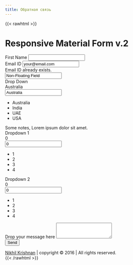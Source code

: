 ```yaml
---
title: Обратная связь
---
```


{{< rawhtml >}}<h1> Responsive Material Form v.2</h1>
<section class="contact-wrap">
  <form class="material-form" action="#">
    <div class="input-block floating-field">
      <label>First Name</label>
      <input value="" type="text" class="form-control">
    </div>
    <div class="input-block floating-field error">
      <label>Email ID</label>
      <input value="your@email.com" type="text" class="form-control">
    </div>
    <div class="error-label">Email ID already exists.</div>
    <div class="input-block">
      <input placeholder="Enter Something" value="Non-Floating Field" type="text" class="form-control">
    </div>
    <div class="select-block">
      <label>Drop Down</label>
      <div class="custom-select">
        <div class="active-list">Australia</div>
        <input type="text" class="list-field" value="Australia" />
        <ul class="drop-down-list">
          <li>Australia</li>
          <li>India</li>
          <li>UAE</li>
          <li>USA</li>
        </ul>
      </div>
    </div>
    <div class="form-note">Some notes, Lorem ipsum dolor sit amet.</div>
    <div class="select-block">
      <label>Dropdown 1</label>
      <div class="custom-select">
        <div class="active-list">0</div>
        <input type="text" class="list-field" value="0" />
        <ul class="drop-down-list">
          <li>1</li>
          <li>2</li>
          <li>3</li>
          <li>4</li>
        </ul>
      </div>
    </div>
    <div class="select-block">
      <label>Dropdown 2</label>
      <div class="custom-select">
        <div class="active-list">0</div>
        <input type="text" class="list-field" value="0" />
        <ul class="drop-down-list">
          <li>1</li>
          <li>2</li>
          <li>3</li>
          <li>4</li>
        </ul>
      </div>
    </div>
    <div class="input-block floating-field textarea">
      <label>Drop your message here</label>
      <textarea rows="3" class="form-control"></textarea>
    </div>
    <button class="btn square-button material-btn">Send</button>
  </form>
</section>

<!-- follow me template -->
<div class="made-with-love">
  <a target="_blank" href="https://codepen.io/nikhil8krishnan">Nikhil Krishnan</a> | copyright &copy; 2016 | All rights reserved.
</div>{{< /rawhtml >}}
